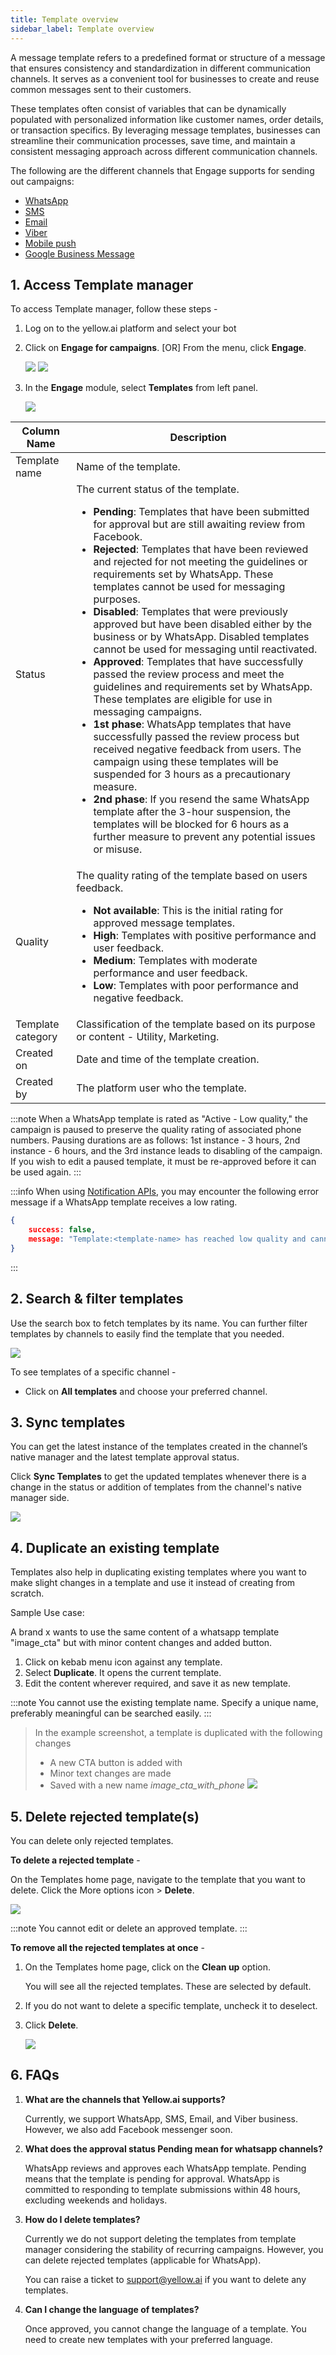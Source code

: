 ```yaml
---
title: Template overview
sidebar_label: Template overview
---
```


A message template refers to a predefined format or structure of a message that ensures consistency and standardization in different communication channels. It serves as a convenient tool for businesses to create and reuse common messages sent to their customers. 

These templates often consist of variables that can be dynamically populated with personalized information like customer names, order details, or transaction specifics. By leveraging message templates, businesses can streamline their communication processes, save time, and maintain a consistent messaging approach across different communication channels.

The following are the different channels that Engage supports for sending out campaigns:

* [WhatsApp](https://docs.yellow.ai/docs/platform_concepts/engagement/outbound/templates/whatsapptemplate)
* [SMS](https://docs.yellow.ai/docs/platform_concepts/engagement/outbound/templates/sms-template)
* [Email](https://docs.yellow.ai/docs/platform_concepts/engagement/outbound/templates/email-template)
* [Viber](https://docs.yellow.ai/docs/platform_concepts/engagement/outbound/templates/viber-template)
* [Mobile push](https://docs.yellow.ai/docs/platform_concepts/engagement/outbound/templates/mobilepush)
* [Google Business Message](https://docs.yellow.ai/docs/platform_concepts/engagement/outbound/templates/gbm-template)

## 1. Access Template manager

To access Template manager, follow these steps -

1. Log on to the yellow.ai platform and select your bot 
2. Click on **Engage for campaigns**. [OR] From the menu, click **Engage**.

   ![](https://i.imgur.com/WTdyVg4.jpg)
   ![](https://i.imgur.com/v7ejLMF.jpg)

  

2. In the **Engage** module, select **Templates** from left panel.

   <img src="https://i.imgur.com/THa7a10.png"/>


Column Name | Description
------------- | ----------
Template name | Name of the template.
Status | The current status of the template.<ul><li>**Pending**: Templates that have been submitted for approval but are still awaiting review from Facebook.</li> <li>**Rejected**: Templates that have been reviewed and rejected for not meeting the guidelines or requirements set by WhatsApp. These templates cannot be used for messaging purposes.</li> <li>**Disabled**: Templates that were previously approved but have been disabled either by the business or by WhatsApp. Disabled templates cannot be used for messaging until reactivated.</li> <li>**Approved**: Templates that have successfully passed the review process and meet the guidelines and requirements set by WhatsApp. These templates are eligible for use in messaging campaigns.</li> <li>**1st phase**: WhatsApp templates that have successfully passed the review process but received negative feedback from users. The campaign using these templates will be suspended for 3 hours as a precautionary measure.</li> <li> **2nd phase**: If you resend the same WhatsApp template after the 3-hour suspension, the templates will be blocked for 6 hours as a further measure to prevent any potential issues or misuse.</li></ul>
Quality | The quality rating of the template based on users feedback.<ul><li>**Not available**: This is the initial rating for approved message templates.</li><li>**High**: Templates with positive performance and user feedback.</li><li>**Medium**: Templates with moderate performance and user feedback.</li><li>**Low**: Templates with poor performance and negative feedback.</li></ul>
Template category | Classification of the template based on its purpose or content - Utility, Marketing.
Created on | Date and time of the template creation. 
Created by | The platform user who the template.
  
:::note
When a WhatsApp template is rated as "Active - Low quality," the campaign is paused to preserve the quality rating of associated phone numbers. Pausing durations are as follows: 1st instance - 3 hours, 2nd instance - 6 hours, and the 3rd instance leads to disabling of the campaign. If you wish to edit a paused template, it must be re-approved before it can be used again.
:::

:::info
When using [Notification APIs](https://docs.yellow.ai/docs/platform_concepts/engagement/outbound/notification-engine), you may encounter the following error message if a WhatsApp template receives a low rating.
```json
{ 
    success: false, 
    message: "Template:<template-name> has reached low quality and cannot be used"
}
```

:::


## 2. Search & filter templates

Use the search box to fetch templates by its name. You can further filter templates by channels to easily find the template that you needed.

![](https://i.imgur.com/J6a9jY7.png)

To see templates of a specific channel - 
* Click on **All templates** and choose your preferred channel.

## 3. Sync templates

You can get the latest instance of the templates created in the channel’s native manager and the latest template approval status. 

Click **Sync Templates**  to get the updated templates whenever there is a change in the status or addition of templates from the channel's native manager side.

![](https://i.imgur.com/STliaGv.png)

  



  



## 4. Duplicate an existing template

Templates also help in duplicating existing templates where you want to make slight changes in a template and use it instead of creating from scratch.


Sample Use case:

A brand x wants to use the same content of a whatsapp template "image_cta" but with minor content changes and added button.

  

1. Click on kebab menu icon against any template.
2. Select **Duplicate**. It opens the current template.
3. Edit the content wherever required, and save it as new template.

  
:::note
You cannot use the existing template name. Specify a unique name, preferably meaningful can be searched easily.
:::
  

> In the example screenshot, a template is duplicated with the following changes 
> *  A new CTA button is added with 
> * Minor text changes are made 
>  * Saved with a new name *image_cta_with_phone*
> ![](https://i.imgur.com/GVYprGv.gif)

  
  

## 5. Delete rejected template(s)

  
You can delete only rejected templates. 

**To delete a rejected template** - 

On the Templates home page, navigate to the template that you want to delete.
Click the More options icon > **Delete**.

   ![](https://i.imgur.com/24ycziU.gif)

:::note
You cannot edit or delete an approved template.
:::  

**To remove all the rejected templates at once** - 

1. On the Templates home page, click on the **Clean up** option.

   You will see all the rejected templates. These are selected by default.
   
3. If you do not want to delete a specific template, uncheck it to deselect. 
4. Click **Delete**.


   ![](https://i.imgur.com/fKoTP1I.gif)

  


## 6. FAQs

1. **What are the channels that Yellow.ai supports?**

   Currently, we support WhatsApp, SMS, Email, and Viber business. However, we also add Facebook messenger soon.

  

2. **What does the approval status Pending mean for whatsapp channels?**

   WhatsApp reviews and approves each WhatsApp template.  Pending means that the template is pending for approval. WhatsApp is committed to responding to template submissions within 48 hours, excluding weekends and holidays.

  

3. **How do I delete templates?**

   Currently we do not support deleting the templates from template manager considering the stability of recurring campaigns. However, you can delete rejected templates (applicable for WhatsApp).

   You can raise a ticket to support@yellow.ai if you want to delete any templates.

  

4. **Can I change the language of templates?**

   Once approved, you cannot change the language of a template. You need to create new templates with your preferred language.